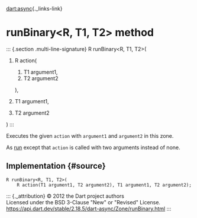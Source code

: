 [dart:async](../../dart-async/dart-async-library){._links-link}

runBinary\<R, T1, T2\> method
=============================

::: {.section .multi-line-signature}
R runBinary\<R, T1, T2\>(

1.  R action(
    1.  T1 argument1,
    2.  T2 argument2

    ),
2.  T1 argument1,
3.  T2 argument2

)
:::

Executes the given `action` with `argument1` and `argument2` in this
zone.

As [run](run) except that `action` is called with two arguments instead
of none.

Implementation {#source}
--------------

``` {.language-dart data-language="dart"}
R runBinary<R, T1, T2>(
    R action(T1 argument1, T2 argument2), T1 argument1, T2 argument2);
```

::: {._attribution}
© 2012 the Dart project authors\
Licensed under the BSD 3-Clause \"New\" or \"Revised\" License.\
<https://api.dart.dev/stable/2.18.5/dart-async/Zone/runBinary.html>
:::
